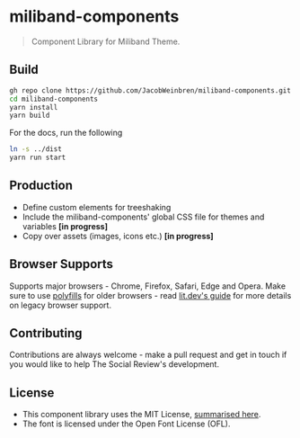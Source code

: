 # miliband-components

> Component Library for Miliband Theme.

## Build

```bash
gh repo clone https://github.com/JacobWeinbren/miliband-components.git
cd miliband-components
yarn install
yarn build
```

For the docs, run the following

```bash
ln -s ../dist
yarn run start
```

## Production

-   Define custom elements for treeshaking
-   Include the miliband-components' global CSS file for themes and variables **[in progress]**
-   Copy over assets (images, icons etc.) **[in progress]**

## Browser Supports

Supports major browsers - Chrome, Firefox, Safari, Edge and Opera. Make sure to use [polyfills](https://babeljs.io/docs/en/babel-polyfill) for older browsers - read [lit.dev's guide](https://lit.dev/docs/tools/production/) for more details on legacy browser support.

## Contributing

Contributions are always welcome - make a pull request and get in touch if you would like to help The Social Review's development.

## License

-   This component library uses the MIT License, [summarised here](https://tldrlegal.com/license/mit-license).
-   The font is licensed under the Open Font License (OFL).
